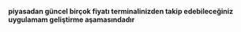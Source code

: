 **piyasadan güncel birçok fiyatı terminalinizden takip edebileceğiniz uygulamam geliştirme aşamasındadır**
